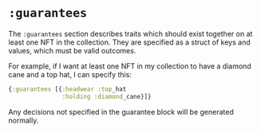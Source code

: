 # `:guarantees`

The `:guarantees` section describes traits which should exist together on at
least one NFT in the collection. They are specified as a struct of keys and 
values, which must be valid outcomes.

For example, if I want at least one NFT in my collection to have a diamond cane
and a top hat, I can specify this:

```clojure
{:guarantees [{:headwear :top_hat
               :holding :diamond_cane}]}
```

Any decisions not specified in the guarantee block will be generated normally.
